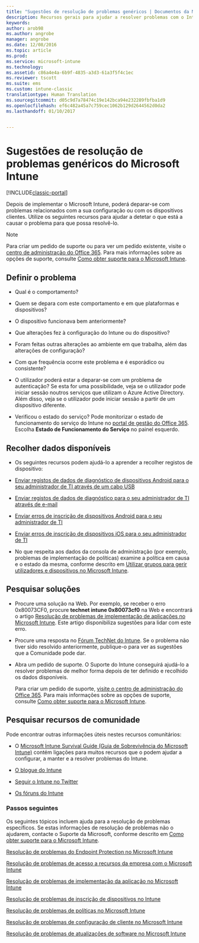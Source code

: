 ```yaml
---
title: "Sugestões de resolução de problemas genéricos | Documentos da Microsoft"
description: Recursos gerais para ajudar a resolver problemas com o Intune.
keywords: 
author: arob98
ms.author: angrobe
manager: angrobe
ms.date: 12/08/2016
ms.topic: article
ms.prod: 
ms.service: microsoft-intune
ms.technology: 
ms.assetid: c86a4e4a-6b9f-4835-a3d3-61a3f5f4c1ec
ms.reviewer: tscott
ms.suite: ems
ms.custom: intune-classic
translationtype: Human Translation
ms.sourcegitcommit: d05c9d7a78474c19e142bca94e232289fbfba1d9
ms.openlocfilehash: ef6c482a45a7c759cec1062b129d2644562d0da2
ms.lasthandoff: 01/10/2017


---
```


# <a name="general-troubleshooting-tips-for-microsoft-intune"></a>Sugestões de resolução de problemas genéricos do Microsoft Intune

[!INCLUDE[classic-portal](../includes/classic-portal.md)]

Depois de implementar o Microsoft Intune, poderá deparar-se com problemas relacionados com a sua configuração ou com os dispositivos clientes. Utilize os seguintes recursos para ajudar a detetar o que está a causar o problema para que possa resolvê-lo.

> [!NOTE]
> Para criar um pedido de suporte ou para ver um pedido existente, visite o [centro de administração do Office 365](https://portal.office.com/admin/default.aspx). Para mais informações sobre as opções de suporte, consulte [Como obter suporte para o Microsoft Intune](how-to-get-support-for-microsoft-intune.md).

## <a name="define-the-problem"></a>Definir o problema

-   Qual é o comportamento?

-   Quem se depara com este comportamento e em que plataformas e dispositivos?

-   O dispositivo funcionava bem anteriormente?

-   Que alterações fez à configuração do Intune ou do dispositivo?

-   Foram feitas outras alterações ao ambiente em que trabalha, além das alterações de configuração?

-   Com que frequência ocorre este problema e é esporádico ou consistente?

-   O utilizador poderá estar a deparar-se com um problema de autenticação? Se esta for uma possibilidade, veja se o utilizador pode iniciar sessão noutros serviços que utilizam o Azure Active Directory. Além disso, veja se o utilizador pode iniciar sessão a partir de um dispositivo diferente.

-   Verificou o estado do serviço? Pode monitorizar o estado de funcionamento do serviço do Intune no [portal de gestão do Office 365](https://portal.office.com/Admin/Default.aspx). Escolha **Estado de Funcionamento do Serviço** no painel esquerdo.

## <a name="collect-available-data"></a>Recolher dados disponíveis

-   Os seguintes recursos podem ajudá-lo a aprender a recolher registos de dispositivo:
  - [Enviar registos de dados de diagnóstico de dispositivos Android para o seu administrador de TI através de um cabo USB](/intune/enduser/send-diagnostic-data-logs-to-your-it-administrator-using-a-usb-cable-android)
  - [Enviar registos de dados de diagnóstico para o seu administrador de TI através de e-mail](/intune/enduser/send-diagnostic-data-logs-to-your-it-administrator-using-email-android)
  - [Enviar erros de inscrição de dispositivos Android para o seu administrador de TI](/intune/enduser/send-enrollment-errors-to-your-it-administrator-android)
  - [Enviar erros de inscrição de dispositivos iOS para o seu administrador de TI](/intune/enduser/send-errors-to-your-it-admin-ios)

-   No que respeita aos dados da consola de administração (por exemplo, problemas de implementação de políticas) examine a política em causa e o estado da mesma, conforme descrito em [Utilizar grupos para gerir utilizadores e dispositivos no Microsoft Intune](/intune/deploy-use/use-groups-to-manage-users-and-devices-with-microsoft-intune).

## <a name="research-the-solution"></a>Pesquisar soluções

-   Procure uma solução na Web. Por exemplo, se receber o erro 0x80073CF0, procure **technet intune 0x80073cf0** na Web e encontrará o artigo [Resolução de problemas de implementação de aplicações no Microsoft Intune](troubleshoot-app-deployment-problems-in-microsoft-intune.md). Este artigo disponibiliza sugestões para lidar com este erro.

-   Procure uma resposta no [Fórum TechNet do Intune](https://social.technet.microsoft.com/Forums/en-US/home?forum=microsoftintuneprod).  Se o problema não tiver sido resolvido anteriormente, publique-o para ver as sugestões que a Comunidade pode dar.

-   Abra um pedido de suporte. O Suporte do Intune conseguirá ajudá-lo a resolver problemas de melhor forma depois de ter definido e recolhido os dados disponíveis.

    Para criar um pedido de suporte, [visite o centro de administração do Office 365](https://portal.office.com/admin/default.aspx). Para mais informações sobre as opções de suporte, consulte [Como obter suporte para o Microsoft Intune](how-to-get-support-for-microsoft-intune.md).

## <a name="find-community-resources"></a>Pesquisar recursos de comunidade
Pode encontrar outras informações úteis nestes recursos comunitários:

-   O [Microsoft Intune Survival Guide (Guia de Sobrevivência do Microsoft Intune)](http://social.technet.microsoft.com/wiki/contents/articles/23431.microsoft-intune-survival-guide.aspx) contém ligações para muitos recursos que o podem ajudar a configurar, a manter e a resolver problemas do Intune.

-   [O blogue do Intune](http://blogs.technet.com/b/windowsintune/)

-   [Seguir o Intune no Twitter](https://twitter.com/MSIntune)

-   [Os fóruns do Intune](https://social.technet.microsoft.com/Forums/home?category=microsoftintune&filter=alltypes&sort=lastpostdesc)

### <a name="next-steps"></a>Passos seguintes
Os seguintes tópicos incluem ajuda para a resolução de problemas específicos. Se estas informações de resolução de problemas não o ajudarem, contacte o Suporte da Microsoft, conforme descrito em [Como obter suporte para o Microsoft Intune](how-to-get-support-for-microsoft-intune.md).

[Resolução de problemas do Endpoint Protection no Microsoft Intune](troubleshoot-endpoint-protection-in-microsoft-intune.md)

[Resolução de problemas de acesso a recursos da empresa com o Microsoft Intune](troubleshoot-company-resource-access-problems-with-microsoft-intune.md)

[Resolução de problemas de implementação da aplicação no Microsoft Intune](troubleshoot-app-deployment-problems-in-microsoft-intune.md)

[Resolução de problemas de inscrição de dispositivos no Intune](troubleshoot-device-enrollment-in-intune.md)

[Resolução de problemas de políticas no Microsoft Intune](troubleshoot-policies-in-microsoft-intune.md)

[Resolução de problemas de configuração de cliente no Microsoft Intune](troubleshoot-client-setup-in-microsoft-intune.md)

[Resolução de problemas de atualizações de software no Microsoft Intune](troubleshoot-software-updates-in-microsoft-intune.md)

